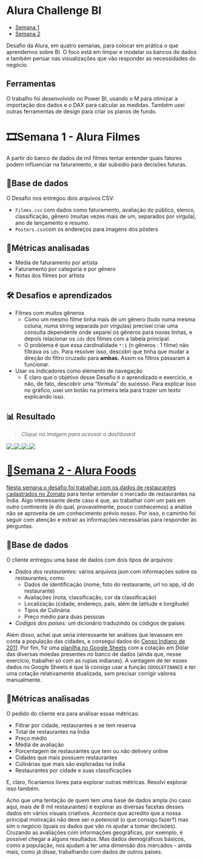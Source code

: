 # Alura Challenge BI

- [Semana 1](#semana-1---alura-filmes)
- [Semana 2](#semana-2---alura-foods)

Desafio da Alura, em quatro semanas, para colocar em prática o que aprendemos sobre BI. O foco está em limpar e modelar os bancos de dados e também pensar nas visualizações que vão responder as necessidades do negócio.

## Ferramentas
O trabalho foi desenvolvido no Power BI, usando o M para otimizar a importação dos dados e o DAX para calcular as medidas.
Também usei outras ferramentas de design para criar os planos de fundo.

# 🎞Semana 1 - Alura Filmes
A partir do banco de dados de mil filmes tentar entender quais fatores podem influenciar na faturamento, e dar subsídio para decisões futuras.

## 🎲Base de dados
O Desafio nos entregou dois arquivos CSV:
- `Filmes.csv` com dados como faturamento, avaliação do público, elenco, classificação, gênero (muitas vezes mais de um, separados por vírgula), ano de lançamento e resumo.
- `Posters.csv`com os endereços para imagens dos pôsters

## 📏Métricas analisadas
- Média de faturamento por artista
- Faturamento por categoria e por gênero
- Notas dos filmes por artista

## 🛠 Desafios e aprendizados
- Filmes com muitos gêneros
    - Como um mesmo filme tinha mais de um gênero (tudo numa mesma coluna, numa string separada por vírgulas) precisei criar uma consulta dependente onde separei os gêneros para novas linhas, e depois relacionar os `ids` dos filmes com a tabela principal.
    - O problema é que essa cardinalidade `*:1` (n gêneros : 1 filme) não filtrava os `ids`. Para resolver isso, descobri que tinha que mudar a direção do filtro cruzado para **ambas.** Assim os filtros passaram a funcionar.
- Usar os indicadores como elemento de navegação
    - É claro que o objetivo desse Desafio é o aprendizado e exercício, e não, de fato, descobrir uma “fórmula” do sucesso. Para explicar isso no gráfico, usei um botão na primeira tela para trazer um texto explicando isso.

## 📊 Resultado
> _Clique na imagem para acessar o dashboard_
<div><a href = "https://app.powerbi.com/view?r=eyJrIjoiNDcwNmFiNjEtODgxNi00OGVhLTg4OGUtM2I5OGFmOTYyMzZlIiwidCI6IjFmZmFiMzhmLWU5MjAtNDFiZS05MjU1LTNhYmEzNjMwNmI4OCJ9&pageName=ReportSectiona03887976dcd9d368c09">
<img align="center" src="https://github.com/rogeriomoreirajr/alurachallengebi2/blob/main/imagens/Screenshot_1.png?raw=true">
<img align="center" src="https://github.com/rogeriomoreirajr/alurachallengebi2/blob/main/imagens/Screenshot_4.png?raw=true">
<img align="center" src="https://github.com/rogeriomoreirajr/alurachallengebi2/blob/main/imagens/Screenshot_2.png?raw=true">
<img align="center" src="https://github.com/rogeriomoreirajr/alurachallengebi2/blob/main/imagens/Screenshot_3.png?raw=true">
    </div>

# 🥗Semana 2 - Alura Foods
Nesta semana o desafio foi trabalhar com os dados de restaurantes cadastrados no [Zomato](https://www.zomato.com/) para tentar entender o mercado de restaurantes na Índia. Algo interessante deste caso é que, ao trabalhar com um país em outro continente (e do qual, provavelmente, pouco conhecemos) a análise não se aproveita de um conhecimento prévio nosso. Por isso, o caminho foi seguir com atenção e extrair as informações necessárias para responder às perguntas.
    
## 🎲Base de dados
O cliente entregou uma base de dados com dois tipos de arquivos:
- *Dados dos restaurantes:* vários arquivos json com informações sobre os restaurantes, como:
    - Dados de identificação (nome, foto do restaurante, url no app, id do restaurante)
    - Avaliações (nota, classificação, cor da classificação)
    - Localização (cidade, endereço, país, além de latitude e longitude)
    - Tipos de Culinária
    - Preço médio para duas pessoas
- *Codigos dos países:* um dicionário traduzindo os códigos de países
    
Além disso, achei que seria interessante ter análises que levassem em conta a população das cidades, e consegui dados do [Censo Indiano de 2011](https://censusindia.gov.in/2011census/population_enumeration.html). Por fim, fiz uma [planilha no Google Sheets](https://docs.google.com/spreadsheets/d/1UpGWd_YvPswGy_ccdVhPoVSZQVHePp4hY3z2ZzALj1w/edit?usp=sharing) com a cotação em Dólar das diversas moedas presentes no banco de dados (ainda que, nesse exercício, trabalhei só com as rupias indianas). A vantagem de ter esses dados no Google Sheets é que lá consigo usar a função `GOOGLEFINANCE` e ter uma cotação relativamente atualizada, sem precisar corrigir valores manualmente.
    
## 📏Métricas analisadas
O pedido do cliente era para análisar essas métricas:
- Filtrar por cidade, restaurantes e se tem reserva
- Total de restaurantes na Índia
- Preço médio
- Média de avaliação
- Porcentagem de restaurantes que tem ou não delivery online
- Cidades que mais possuem restaurantes
- Culinárias que mais são exploradas na Índia
- Restaurantes por cidade e suas classificações
    
E, claro, ficaríamos livres para explorar outras métricas. Resolvi explorar isso também.
    
Acho que uma tentação de quem tem uma base de dados ampla (no caso aqui, mais de 8 mil restaurantes) é explorar as diversas facetas desses dados em vários visuais criativos. Acontece que acredito que a nossa principal motivação não deve ser o *potencial* (o que consigo fazer?) mas sim o *negócio* (quais os dados que vão ns ajudar a tomar decisões). Cruzando as avaliações com informações geográficas, por exemplo, é possível chegar a alguns resultados. Mas dados demográficos básicos, como a população, nos ajudam a ter uma dimensão dos mercados - ainda mais, como já disse, trabalhando com dados de outros países.
